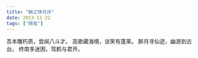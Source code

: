 ```yaml
---
title: "酬之铮兄诗"
date: 2013-11-22
tags: ["随笔"]
---
```


吾本雕朽质，尝闻八斗才。 高歌藏海境，谈笑有蓬莱。 醉月寻仙迹，幽游到古台。 终南多迷困，驾鹤与君开。
